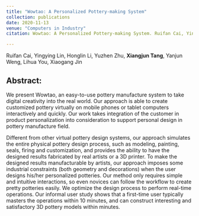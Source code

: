 ```yaml
---
title: "Wowtao: A Personalized Pottery-making System"
collection: publications
date: 2020-11-13
venue: "Computers in Industry" 
citation: Wowtao: A Personalized Pottery-making System. Ruifan Cai, Yingying Lin, Honglin Li, Yuzhen Zhu, Xiangjun Tang, Yanjun Weng, Lihua You, Xiaogang Jin. Computers in Industry, 2021, 124: 103325.

---
```

Ruifan Cai, Yingying Lin, Honglin Li, Yuzhen Zhu, **Xiangjun Tang**, Yanjun Weng, Lihua You, Xiaogang Jin



## Abstract:

We present Wowtao, an easy-to-use pottery manufacture system to take digital creativity into the real world. Our approach is able to create customized pottery virtually on mobile phones or tablet computers interactively and quickly. Our work takes integration of the customer in product personalization into consideration to support personal design in pottery manufacture field.

Different from other virtual pottery design systems, our approach simulates the entire physical pottery design process, such as modeling, painting, seals, firing and customization, and provides the ability to have the designed results fabricated by real artists or a 3D printer. To make the designed results manufacturable by artists, our approach imposes some industrial constraints (both geometry and decorations) when the user designs his/her personalized potteries. Our method only requires simple and intuitive interactions, so even novices can follow the workflow to create pretty potteries easily. We optimize the design process to perform real-time operations. Our informal user study shows that a first-time user typically masters the operations within 10 minutes, and can construct interesting and satisfactory 3D pottery models within minutes.
